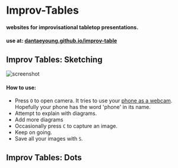 # Improv-Tables

#### websites for improvisational tabletop presentations. 

#### use at: [dantaeyoung.github.io/improv-table](https://dantaeyoung.github.io/improv-table)


## Improv Tables: Sketching
![screenshot](screenshot.png)

#### How to use:

- Press `O` to open camera. It tries to use your [phone as a webcam](https://support.apple.com/en-us/HT213244). Hopefully your phone has the word 'phone' in its name.
- Attempt to explain with diagrams. 
- Add more diagrams
- Occasionally press `C` to capture an image.
- Keep on going.
- Save all your images with `S`.

## Improv Tables: Dots

